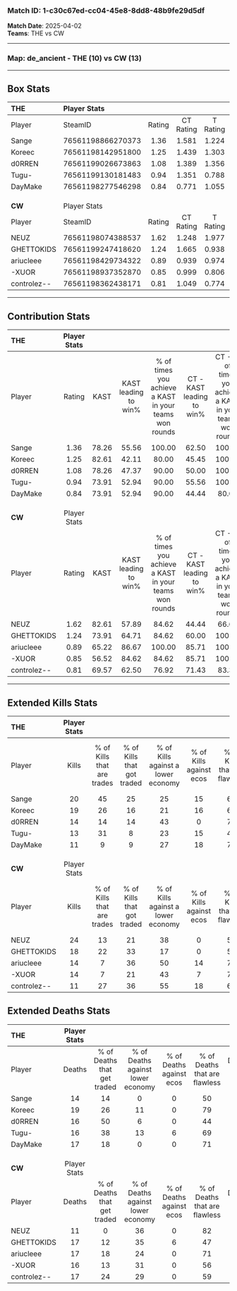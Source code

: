 ### Match ID: 1-c30c67ed-cc04-45e8-8dd8-48b9fe29d5df  
**Match Date**: 2025-04-02  
**Teams**: THE vs CW  

---  

### **Map**: de_ancient - THE (10) vs CW (13)  
---  

## Box Stats  

| **THE**     | Player Stats      |        |           |          |       |      |       |         |        |      |     |
| :- | :- | :-: | :-: | :-: | :-: | :-: | :-: | :-: | :-: | :-: | :-: |
| Player      | SteamID           | Rating | CT Rating | T Rating | KAST  | ADR  | Kills | Assists | Deaths | K/D  | HS% |
| Sange       | 76561198866270373 |  1.36  |   1.581   |  1.224   | 78.26 | 85.9 |  20   |    6    |   14   | 1.43 | 50  |
| Koreec      | 76561198142951800 |  1.25  |   1.439   |  1.303   | 82.61 | 87.7 |  19   |    8    |   19   | 1.00 | 57  |
| d0RREN      | 76561199026673863 |  1.08  |   1.389   |  1.356   | 78.26 | 82.3 |  14   |    6    |   16   | 0.88 | 78  |
| Tugu-       | 76561199130181483 |  0.94  |   1.351   |  0.788   | 73.91 | 58.9 |  13   |    7    |   16   | 0.81 | 69  |
| DayMake     | 76561198277546298 |  0.84  |   0.771   |  1.055   | 73.91 | 58.1 |  11   |    7    |   17   | 0.65 | 54  |
|             |                   |        |           |          |       |      |       |         |        |      |     |
|             |                   |        |           |          |       |      |       |         |        |      |     |
|             |                   |        |           |          |       |      |       |         |        |      |     |
| **CW**      | Player Stats      |        |           |          |       |      |       |         |        |      |     |
| Player      | SteamID           | Rating | CT Rating | T Rating | KAST  | ADR  | Kills | Assists | Deaths | K/D  | HS% |
| NEUZ        | 76561198074388537 |  1.62  |   1.248   |  1.977   | 82.61 | 93.4 |  24   |    3    |   11   | 2.18 | 58  |
| GHETTOKIDS  | 76561199247418620 |  1.24  |   1.665   |  0.938   | 73.91 | 95.0 |  18   |   12    |   17   | 1.06 | 72  |
| ariucleee   | 76561198429734322 |  0.89  |   0.939   |  0.974   | 65.22 | 57.2 |  14   |    8    |   17   | 0.82 | 78  |
| -XUOR       | 76561198937352870 |  0.85  |   0.999   |  0.806   | 56.52 | 65.5 |  14   |    3    |   16   | 0.88 | 50  |
| controlez-- | 76561198362438171 |  0.81  |   1.049   |  0.774   | 69.57 | 59.3 |  11   |    8    |   17   | 0.65 | 45  |
---  

## Contribution Stats  

| **THE**     | Player Stats |       |                      |                                                        |                           |                                                             |                          |                                                            |
| :- | :-: | :-: | :-: | :-: | :-: | :-: | :-: | :-: |
| Player      |    Rating    | KAST  | KAST leading to win% | % of times you achieve a KAST in your teams won rounds | CT - KAST leading to win% | CT - % of times you achieve a KAST in your teams won rounds | T - KAST leading to win% | T - % of times you achieve a KAST in your teams won rounds |
| Sange       |     1.36     | 78.26 |        55.56         |                         100.00                         |           62.50           |                           100.00                            |          50.00           |                           100.00                           |
| Koreec      |     1.25     | 82.61 |        42.11         |                         80.00                          |           45.45           |                           100.00                            |          37.50           |                           60.00                            |
| d0RREN      |     1.08     | 78.26 |        47.37         |                         90.00                          |           50.00           |                           100.00                            |          44.44           |                           80.00                            |
| Tugu-       |     0.94     | 73.91 |        52.94         |                         90.00                          |           55.56           |                           100.00                            |          50.00           |                           80.00                            |
| DayMake     |     0.84     | 73.91 |        52.94         |                         90.00                          |           44.44           |                            80.00                            |          62.50           |                           100.00                           |
|             |              |       |                      |                                                        |                           |                                                             |                          |                                                            |
|             |              |       |                      |                                                        |                           |                                                             |                          |                                                            |
|             |              |       |                      |                                                        |                           |                                                             |                          |                                                            |
| **CW**      | Player Stats |       |                      |                                                        |                           |                                                             |                          |                                                            |
| Player      |    Rating    | KAST  | KAST leading to win% | % of times you achieve a KAST in your teams won rounds | CT - KAST leading to win% | CT - % of times you achieve a KAST in your teams won rounds | T - KAST leading to win% | T - % of times you achieve a KAST in your teams won rounds |
| NEUZ        |     1.62     | 82.61 |        57.89         |                         84.62                          |           44.44           |                            66.67                            |          70.00           |                           100.00                           |
| GHETTOKIDS  |     1.24     | 73.91 |        64.71         |                         84.62                          |           60.00           |                           100.00                            |          71.43           |                           71.43                            |
| ariucleee   |     0.89     | 65.22 |        86.67         |                         100.00                         |           85.71           |                           100.00                            |          87.50           |                           100.00                           |
| -XUOR       |     0.85     | 56.52 |        84.62         |                         84.62                          |           85.71           |                           100.00                            |          83.33           |                           71.43                            |
| controlez-- |     0.81     | 69.57 |        62.50         |                         76.92                          |           71.43           |                            83.33                            |          55.56           |                           71.43                            |
---  

## Extended Kills Stats  

| **THE**     | Player Stats |                            |                            |                                    |                         |                              |                                 |                                       |                    |           |
| :- | :-: | :-: | :-: | :-: | :-: | :-: | :-: | :-: | :-: | :-: |
| Player      |    Kills     | % of Kills that are trades | % of Kills that got traded | % of Kills against a lower economy | % of Kills against ecos | % of Kills that are flawless | % of Kills that are close duels | % of Kills that are assisted by flash | Pistol Round Kills | AWP Kills |
| Sange       |      20      |             45             |             25             |                 25                 |           15            |              60              |               15                |                   0                   |         1          |     0     |
| Koreec      |      19      |             26             |             16             |                 21                 |           16            |              68              |                5                |                  11                   |         1          |     0     |
| d0RREN      |      14      |             14             |             14             |                 43                 |            0            |              71              |                7                |                  29                   |         0          |     0     |
| Tugu-       |      13      |             31             |             8              |                 23                 |           15            |              46              |                8                |                   8                   |         0          |     0     |
| DayMake     |      11      |             9              |             9              |                 27                 |           18            |              73              |                0                |                   0                   |         2          |     4     |
|             |              |                            |                            |                                    |                         |                              |                                 |                                       |                    |           |
|             |              |                            |                            |                                    |                         |                              |                                 |                                       |                    |           |
|             |              |                            |                            |                                    |                         |                              |                                 |                                       |                    |           |
| **CW**      | Player Stats |                            |                            |                                    |                         |                              |                                 |                                       |                    |           |
| Player      |    Kills     | % of Kills that are trades | % of Kills that got traded | % of Kills against a lower economy | % of Kills against ecos | % of Kills that are flawless | % of Kills that are close duels | % of Kills that are assisted by flash | Pistol Round Kills | AWP Kills |
| NEUZ        |      24      |             13             |             21             |                 38                 |            0            |              58              |                4                |                  13                   |         2          |     6     |
| GHETTOKIDS  |      18      |             22             |             33             |                 17                 |            0            |              50              |                0                |                   0                   |         4          |     0     |
| ariucleee   |      14      |             7              |             36             |                 50                 |           14            |              79              |                7                |                   7                   |         0          |     0     |
| -XUOR       |      14      |             7              |             21             |                 43                 |            7            |              71              |                7                |                   7                   |         2          |     0     |
| controlez-- |      11      |             27             |             36             |                 55                 |           18            |              64              |                0                |                   0                   |         2          |     0     |
## Extended Deaths Stats  

| **THE**     | Player Stats |                             |                                   |                          |                               |                            |                           |               |
| :- | :-: | :-: | :-: | :-: | :-: | :-: | :-: | :-: |
| Player      |    Deaths    | % of Deaths that get traded | % of Deaths against lower economy | % of Deaths against ecos | % of Deaths that are flawless | % of Deaths that are close | % of Deaths while blinded | Deaths to AWP |
| Sange       |      14      |             14              |                 0                 |            0             |              50               |             0              |             7             |       2       |
| Koreec      |      19      |             26              |                11                 |            0             |              79               |             0              |             0             |       1       |
| d0RREN      |      16      |             50              |                 6                 |            0             |              44               |             13             |             0             |       1       |
| Tugu-       |      16      |             38              |                13                 |            6             |              69               |             6              |            13             |       0       |
| DayMake     |      17      |             18              |                 0                 |            0             |              71               |             0              |            12             |       2       |
|             |              |                             |                                   |                          |                               |                            |                           |               |
|             |              |                             |                                   |                          |                               |                            |                           |               |
|             |              |                             |                                   |                          |                               |                            |                           |               |
| **CW**      | Player Stats |                             |                                   |                          |                               |                            |                           |               |
| Player      |    Deaths    | % of Deaths that get traded | % of Deaths against lower economy | % of Deaths against ecos | % of Deaths that are flawless | % of Deaths that are close | % of Deaths while blinded | Deaths to AWP |
| NEUZ        |      11      |              0              |                36                 |            0             |              82               |             9              |             0             |       0       |
| GHETTOKIDS  |      17      |             12              |                35                 |            6             |              47               |             6              |            24             |       1       |
| ariucleee   |      17      |             18              |                24                 |            0             |              71               |             6              |             6             |       1       |
| -XUOR       |      16      |             13              |                31                 |            0             |              56               |             0              |            13             |       1       |
| controlez-- |      17      |             24              |                29                 |            0             |              59               |             18             |             0             |       1       |
